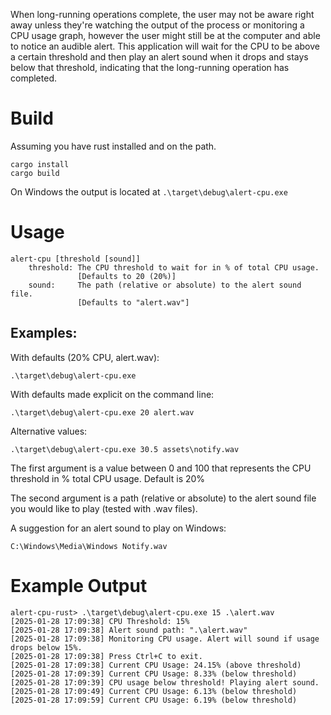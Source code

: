When long-running operations complete, the user may not be aware right away
unless they're watching the output of the process or monitoring a CPU usage
graph, however the user might still be at the computer and able to notice an
audible alert. This application will wait for the CPU to be above a certain
threshold and then play an alert sound when it drops and stays below that
threshold, indicating that the long-running operation has completed.

# Build

Assuming you have rust installed and on the path.

```
cargo install
cargo build
```

On Windows the output is located at `.\target\debug\alert-cpu.exe`

# Usage

```
alert-cpu [threshold [sound]]
    threshold: The CPU threshold to wait for in % of total CPU usage.
               [Defaults to 20 (20%)]
    sound:     The path (relative or absolute) to the alert sound file.
               [Defaults to "alert.wav"]
```

## Examples:

With defaults (20% CPU, alert.wav):

```
.\target\debug\alert-cpu.exe
```

With defaults made explicit on the command line:

```
.\target\debug\alert-cpu.exe 20 alert.wav
```

Alternative values:

```
.\target\debug\alert-cpu.exe 30.5 assets\notify.wav
```

The first argument is a value between 0 and 100 that represents the CPU
threshold in % total CPU usage. Default is 20%

The second argument is a path (relative or absolute) to the alert sound file
you would like to play (tested with .wav files).

A suggestion for an alert sound to play on Windows:

```
C:\Windows\Media\Windows Notify.wav
```

# Example Output

```
alert-cpu-rust> .\target\debug\alert-cpu.exe 15 .\alert.wav
[2025-01-28 17:09:38] CPU Threshold: 15%
[2025-01-28 17:09:38] Alert sound path: ".\alert.wav"
[2025-01-28 17:09:38] Monitoring CPU usage. Alert will sound if usage drops below 15%.
[2025-01-28 17:09:38] Press Ctrl+C to exit.
[2025-01-28 17:09:38] Current CPU Usage: 24.15% (above threshold)
[2025-01-28 17:09:39] Current CPU Usage: 8.33% (below threshold)
[2025-01-28 17:09:39] CPU usage below threshold! Playing alert sound.
[2025-01-28 17:09:49] Current CPU Usage: 6.13% (below threshold)
[2025-01-28 17:09:59] Current CPU Usage: 6.19% (below threshold)
```

